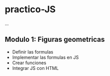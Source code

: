 # practico-JS

...

## Modulo 1: Figuras geometricas

- Definir las formulas
- Implementar las formulas en JS
- Crear funciones
- Integrar JS con HTML